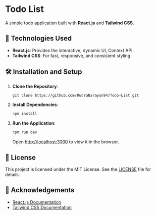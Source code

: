 # Todo List

A simple todo application built with **React.js** and **Tailwind CSS**.

## 🎨 Technologies Used

- **React.js**: Provides the interactive, dynamic UI, Context API.
- **Tailwind CSS**: For fast, responsive, and consistent styling.

## 🛠️ Installation and Setup

1. **Clone the Repository**:

   ```bash
   git clone https://github.com/RudraNarayan94/Todo-List.git
   ```

2. **Install Dependencies**:

   ```bash
   npm install
   ```

3. **Run the Application**:
   ```bash
   npm run dev
   ```
   Open [http://localhost:3000](http://localhost:3000) to view it in the browser.

## 📜 License

This project is licensed under the MIT License. See the [LICENSE](LICENSE) file for details.

## 🙏 Acknowledgements

- [React.js Documentation](https://reactjs.org/docs/getting-started.html)
- [Tailwind CSS Documentation](https://tailwindcss.com/docs/installation)
